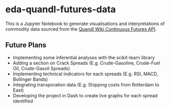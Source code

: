 # eda-quandl-futures-data
This is a Jupyter Notebook to generate visualisations and interpretations of commodity data sourced from the [Quandl Wiki Continuous Futures API](https://www.quandl.com/data/CHRIS-Wiki-Continuous-Futures).

## Future Plans
* Implementing some inferential analyses with the scikit-learn library
* Adding a section on Crack Spreads (E.g. Crude-Gasoline, Crude-Fuel Oil, Crude-Gasoil Spreads)
* Implementing technical indicators for each spreads (E.g. RSI, MACD, Bollinger Bands)
* Integrating transporation data (E.g. Shipping costs from Rotterdam to East)
* Developing the project in Dash to create live graphs for each spread identified

